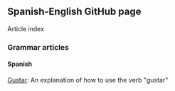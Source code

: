## Spanish-English GitHub page
Article index

### Grammar articles

#### Spanish
[Gustar](./gustar.md): An explanation of how to use the verb "gustar"
